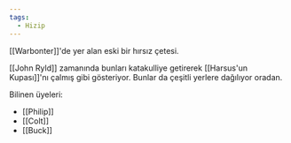 ```yaml
---
tags:
  - Hizip
---  
```

  
[[Warbonter]]'de yer alan eski bir hırsız çetesi.  
  
[[John Ryld]] zamanında bunları katakulliye getirerek [[Harsus'un Kupası]]'nı çalmış gibi gösteriyor. Bunlar da çeşitli yerlere dağılıyor oradan.  
  
Bilinen üyeleri:  

- [[Philip]]  
- [[Colt]]  
- [[Buck]]